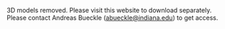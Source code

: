 3D models removed. Please visit this website to download separately. Please contact Andreas Bueckle (abueckle@indiana.edu) to get access. 
